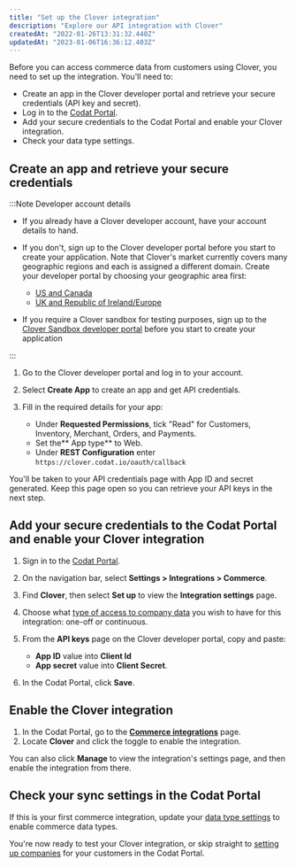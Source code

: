 ```yaml
---
title: "Set up the Clover integration"
description: "Explore our API integration with Clover"
createdAt: "2022-01-26T13:31:32.440Z"
updatedAt: "2023-01-06T16:36:12.403Z"
---
```


Before you can access commerce data from customers using Clover, you need to set up the integration. You'll need to:

- Create an app in the Clover developer portal and retrieve your secure credentials (API key and secret).
- Log in to the [Codat Portal](https://app.codat.io/).
- Add your secure credentials to the Codat Portal and enable your Clover integration.
- Check your data type settings.

## Create an app and retrieve your secure credentials

:::Note Developer account details

- If you already have a Clover developer account, have your account details to hand.

- If you don't, sign up to the Clover developer portal before you start to create your application. Note that Clover's market currently covers many geographic regions and each is assigned a different domain. Create your developer portal by choosing your geographic area first:

  - [US and Canada](https://www.clover.com)
  - [UK and Republic of Ireland/Europe](https://www.eu.clover.com)

- If you require a Clover sandbox for testing purposes, sign up to the [Clover Sandbox developer portal](https://sandbox.dev.clover.com/developer-home/create-account) before you start to create your application

:::

1. Go to the Clover developer portal and log in to your account.
2. Select **Create App** to create an app and get API credentials.
3. Fill in the required details for your app:

   - Under **Requested Permissions**, tick "Read" for Customers, Inventory, Merchant, Orders, and Payments.
   - Set the** App type** to Web.
   - Under **REST Configuration** enter `https://clover.codat.io/oauth/callback`

You'll be taken to your API credentials page with App ID and secret generated. Keep this page open so you can retrieve your API keys in the next step.

## Add your secure credentials to the Codat Portal and enable your Clover integration

1. Sign in to the [Codat Portal](https://app.codat.io/).
2. On the navigation bar, select **Settings > Integrations > Commerce**.
3. Find **Clover**, then select **Set up** to view the **Integration settings** page.
4. Choose what [type of access to company data](/data-sync-settings) you wish to have for this integration: one-off or continuous.
5. From the **API keys** page on the Clover developer portal, copy and paste:

   - **App ID** value into **Client Id**
   - **App secret** value into **Client Secret**.

6. In the Codat Portal, click **Save**.

## Enable the Clover integration

1. In the Codat Portal, go to the <a className="external" href="https://app.codat.io/settings/integrations/commerce" target="blank">**Commerce integrations**</a> page.
2. Locate **Clover** and click the toggle to enable the integration.

You can also click **Manage** to view the integration's settings page, and then enable the integration from there.

## Check your sync settings in the Codat Portal

If this is your first commerce integration, update your [data type settings](/commerce-sync-settings) to enable commerce data types.

You're now ready to test your Clover integration, or skip straight to [setting up companies](/other/portal/companies#add-a-new-company) for your customers in the Codat Portal.
